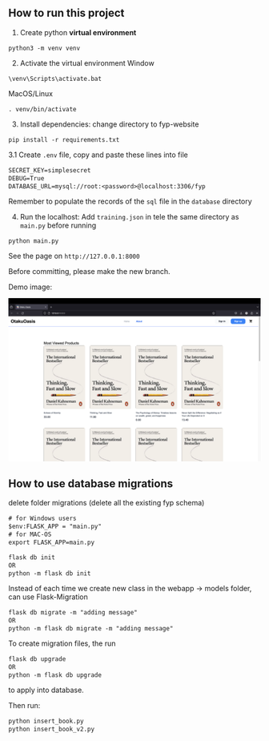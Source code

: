 ## How to run this project

1. Create python **virtual environment**

```shell
python3 -m venv venv
```

2. Activate the virtual environment
   Window

```shell
\venv\Scripts\activate.bat
```

MacOS/Linux

```shell
. venv/bin/activate
```

3. Install dependencies:
   change directory to fyp-website

```shell
pip install -r requirements.txt
```

3.1 Create `.env` file, copy and paste these lines into file

```
SECRET_KEY=simplesecret
DEBUG=True
DATABASE_URL=mysql://root:<password>@localhost:3306/fyp
```

Remember to populate the records of the `sql` file in the `database` directory

4. Run the localhost:
   Add `training.json` in tele the same directory as `main.py` before running

```shell
python main.py
```

See the page on `http://127.0.0.1:8000`

Before committing, please make the new branch.

Demo image:

![](https://github.com/ntvviktor/fyp-website/blob/main/demo.png)

## How to use database migrations
delete folder migrations (delete all the existing fyp schema)

```shell
# for Windows users
$env:FLASK_APP = "main.py"
# for MAC-OS
export FLASK_APP=main.py
```

```shell
flask db init 
OR
python -m flask db init 
```
Instead of each time we create new class in the webapp -> models folder, can use Flask-Migration
```shell
flask db migrate -m "adding message"
OR
python -m flask db migrate -m "adding message"
``` 

To create migration files, the run 
```shell
flask db upgrade
OR
python -m flask db upgrade
``` 
to apply into database.

Then run:
```shell
python insert_book.py
python insert_book_v2.py
```
